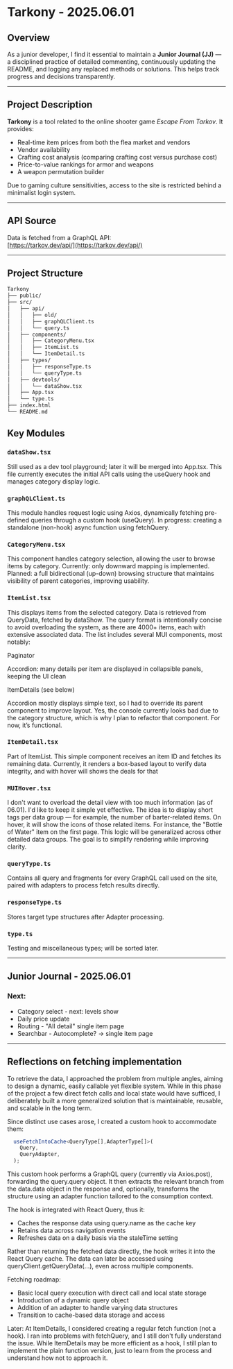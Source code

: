 # Tarkony - 2025.06.01

## Overview

As a junior developer, I find it essential to maintain a **Junior Journal (JJ)** — a disciplined practice of detailed commenting, continuously updating the README, and logging any replaced methods or solutions. This helps track progress and decisions transparently.

---

## Project Description

**Tarkony** is a tool related to the online shooter game *Escape From Tarkov*. It provides:

- Real-time item prices from both the flea market and vendors  
- Vendor availability  
- Crafting cost analysis (comparing crafting cost versus purchase cost)  
- Price-to-value rankings for armor and weapons  
- A weapon permutation builder  

Due to gaming culture sensitivities, access to the site is restricted behind a minimalist login system.

---

## API Source

Data is fetched from a GraphQL API:  
[https://tarkov.dev/api/](https://tarkov.dev/api/)

---

## Project Structure

```bash
Tarkony
├── public/
├── src/
│   ├── api/
│   │   ├── old/ 
│   │   ├── graphQLClient.ts
│   │   └── query.ts
│   ├── components/
│   │   ├── CategoryMenu.tsx
│   │   ├── ItemList.ts
│   │   └── ItemDetail.ts
│   ├── types/
│   │   ├── responseType.ts 
│   │   └── queryType.ts
│   ├── devtools/
│   │   └── dataShow.tsx
│   ├── App.tsx
│   └── type.ts
├── index.html
└── README.md
```
## Key Modules

### `dataShow.tsx`

Still used as a dev tool playground; later it will be merged into App.tsx.
This file currently executes the initial API calls using the useQuery hook and manages category display logic.


### `graphQLClient.ts`

This module handles request logic using Axios, dynamically fetching pre-defined queries through a custom hook (useQuery).
In progress: creating a standalone (non-hook) async function using fetchQuery.

### `CategoryMenu.tsx`

This component handles category selection, allowing the user to browse items by category.
Currently: only downward mapping is implemented. Planned: a full bidirectional (up-down) browsing structure that maintains visibility of parent categories, improving usability.

### `ItemList.tsx`

This displays items from the selected category. Data is retrieved from QueryData, fetched by dataShow.
The query format is intentionally concise to avoid overloading the system, as there are 4000+ items, each with extensive associated data.
The list includes several MUI components, most notably:

Paginator

Accordion: many details per item are displayed in collapsible panels, keeping the UI clean

ItemDetails (see below)

Accordion mostly displays simple text, so I had to override its parent component to improve layout.
Yes, the console currently looks bad due to the category structure, which is why I plan to refactor that component. For now, it’s functional.

### `ItemDetail.tsx`

Part of ItemList. This simple component receives an item ID and fetches its remaining data.
Currently, it renders a box-based layout to verify data integrity, and with hover will shows the deals for that

### `MUIHover.tsx`

I don't want to overload the detail view with too much information (as of 06.01).
I'd like to keep it simple yet effective. The idea is to display short tags per data group — for example, the number of barter-related items.
On hover, it will show the icons of those related items. For instance, the "Bottle of Water" item on the first page.
This logic will be generalized across other detailed data groups. The goal is to simplify rendering while improving clarity.

### `queryType.ts`

Contains all query and fragments for every GraphQL call used on the site, paired with adapters to process fetch results directly.  

### `responseType.ts`

Stores target type structures after Adapter processing.

### `type.ts`

Testing and miscellaneous types; will be sorted later.

---

## Junior Journal - 2025.06.01

### Next:
 - Category select - next: levels show
 - Daily price update
 - Routing - "All detail" single item page
 - Searchbar - Autocomplete? -> single item page


---

## Reflections on fetching implementation

To retrieve the data, I approached the problem from multiple angles, aiming to design a dynamic, easily callable yet flexible system. While in this phase of the project a few direct fetch calls and local state would have sufficed, I deliberately built a more generalized solution that is maintainable, reusable, and scalable in the long term.

Since distinct use cases arose, I created a custom hook to accommodate them:

```typescript
  useFetchIntoCache<QueryType[],AdapterType[]>(
    Query,
    QueryAdapter,
  );
```

This custom hook performs a GraphQL query (currently via Axios.post), forwarding the query.query object. It then extracts the relevant branch from the data.data object in the response and, optionally, transforms the structure using an adapter function tailored to the consumption context.

The hook is integrated with React Query, thus it:

- Caches the response data using query.name as the cache key
- Retains data across navigation events
- Refreshes data on a daily basis via the staleTime setting

Rather than returning the fetched data directly, the hook writes it into the React Query cache. The data can later be accessed using queryClient.getQueryData(...), even across multiple components.

Fetching roadmap:

- Basic local query execution with direct call and local state storage
- Introduction of a dynamic query object
- Addition of an adapter to handle varying data structures
- Transition to cache-based data storage and access

Later: At ItemDetails, I considered creating a regular fetch function (not a hook).
I ran into problems with fetchQuery, and I still don't fully understand the issue.
While ItemDetails may be more efficient as a hook, I still plan to implement the plain function version, just to learn from the process and understand how not to approach it.

